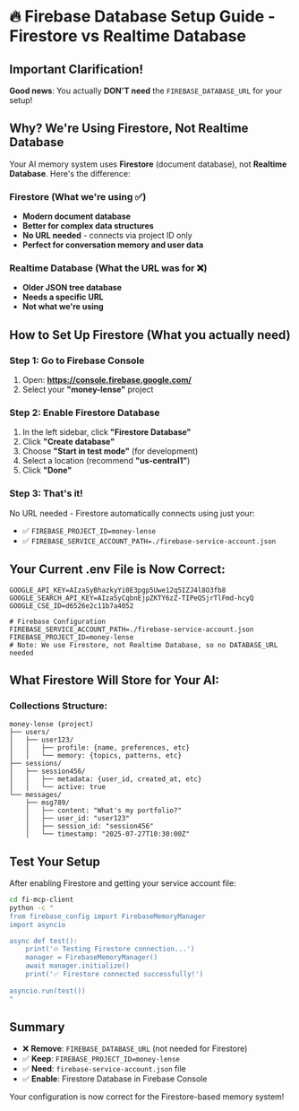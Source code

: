 # 🔥 Firebase Database Setup Guide - Firestore vs Realtime Database

## Important Clarification! 

**Good news**: You actually **DON'T need** the `FIREBASE_DATABASE_URL` for your setup!

## Why? We're Using Firestore, Not Realtime Database

Your AI memory system uses **Firestore** (document database), not **Realtime Database**. Here's the difference:

### Firestore (What we're using ✅)
- **Modern document database**
- **Better for complex data structures**
- **No URL needed** - connects via project ID only
- **Perfect for conversation memory and user data**

### Realtime Database (What the URL was for ❌)
- **Older JSON tree database**
- **Needs a specific URL**
- **Not what we're using**

## How to Set Up Firestore (What you actually need)

### Step 1: Go to Firebase Console
1. Open: **https://console.firebase.google.com/**
2. Select your **"money-lense"** project

### Step 2: Enable Firestore Database
1. In the left sidebar, click **"Firestore Database"**
2. Click **"Create database"**
3. Choose **"Start in test mode"** (for development)
4. Select a location (recommend **"us-central1"**)
5. Click **"Done"**

### Step 3: That's it! 
No URL needed - Firestore automatically connects using just your:
- ✅ `FIREBASE_PROJECT_ID=money-lense`
- ✅ `FIREBASE_SERVICE_ACCOUNT_PATH=./firebase-service-account.json`

## Your Current .env File is Now Correct:

```env
GOOGLE_API_KEY=AIzaSyBhazkyYi0E3pgp5Uwe12q5IZJ4l8O3fb8
GOOGLE_SEARCH_API_KEY=AIzaSyCqbnEjpZKTY6zZ-TIPeQSjrTlFmd-hcyQ
GOOGLE_CSE_ID=d6526e2c11b7a4052

# Firebase Configuration
FIREBASE_SERVICE_ACCOUNT_PATH=./firebase-service-account.json
FIREBASE_PROJECT_ID=money-lense
# Note: We use Firestore, not Realtime Database, so no DATABASE_URL needed
```

## What Firestore Will Store for Your AI:

### Collections Structure:
```
money-lense (project)
├── users/
│   ├── user123/
│   │   ├── profile: {name, preferences, etc}
│   │   └── memory: {topics, patterns, etc}
├── sessions/
│   ├── session456/
│   │   ├── metadata: {user_id, created_at, etc}
│   │   └── active: true
└── messages/
    ├── msg789/
    │   ├── content: "What's my portfolio?"
    │   ├── user_id: "user123"
    │   ├── session_id: "session456"
    │   └── timestamp: "2025-07-27T10:30:00Z"
```

## Test Your Setup

After enabling Firestore and getting your service account file:

```bash
cd fi-mcp-client
python -c "
from firebase_config import FirebaseMemoryManager
import asyncio

async def test():
    print('🔥 Testing Firestore connection...')
    manager = FirebaseMemoryManager()
    await manager.initialize()
    print('✅ Firestore connected successfully!')
    
asyncio.run(test())
"
```

## Summary

- ❌ **Remove**: `FIREBASE_DATABASE_URL` (not needed for Firestore)
- ✅ **Keep**: `FIREBASE_PROJECT_ID=money-lense`
- ✅ **Need**: `firebase-service-account.json` file
- ✅ **Enable**: Firestore Database in Firebase Console

Your configuration is now correct for the Firestore-based memory system!

